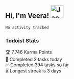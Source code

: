 <h2> Hi, I'm Veera! <img src="https://raw.githubusercontent.com/Tarikul-Islam-Anik/Animated-Fluent-Emojis/master/Emojis/Activities/Jack-O-Lantern.png" alt="Jack-O-Lantern" width="40" height="40" /></h2>




<!--START_SECTION:waka-->

```txt
No activity tracked
```

<!--END_SECTION:waka-->


### Todoist Stats

<!-- TODO-IST:START -->
🏆  7,746 Karma Points           
🌸  Completed 2 tasks today           
✅  Completed 394 tasks so far           
⏳  Longest streak is 3 days
<!-- TODO-IST:END -->
<!--
Profile views:
[![](https://visitcount.itsvg.in/api?id=veeravivekt&label=Profile%20Views&color=1&icon=2&pretty=false)](https://visitcount.itsvg.in)
-->
